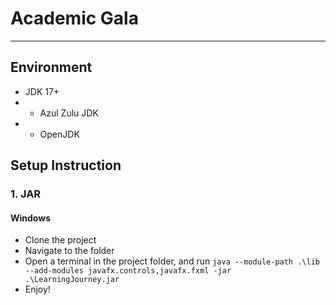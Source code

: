 # Academic Gala

***

## Environment

* JDK 17+
*
    - Azul Zulu JDK
*
    - OpenJDK

## Setup Instruction

### 1. JAR

#### Windows

* Clone the project
* Navigate to the folder
* Open a terminal in the project folder, and
  run `java --module-path .\lib --add-modules javafx.controls,javafx.fxml -jar .\LearningJourney.jar`
* Enjoy!


